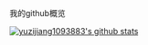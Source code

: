 我的github概览

[![yuzijiang1093883's github stats](https://github-readme-stats.vercel.app/api?username=yuzijiang1093883)](https://github.com/anuraghazra/github-readme-stats)

 <!--START_SECTION:waka-->
  <!--END_SECTION:waka-->
